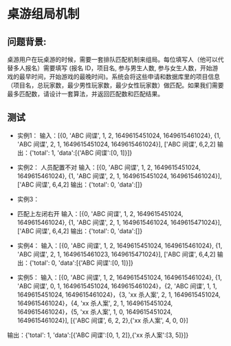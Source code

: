 # 桌游组局机制

## 问题背景:
桌游用户在玩桌游的时候，需要一套排队匹配机制来组局。每位填写人（他可以代替多人报名）需要填写 (报名 ID，项目名, 参与男生人数, 参与女生人数，开始游戏的最早时间，开始游戏的最晚时间)。系统会将这些申请和数据库里的项目信息（项目名，总玩家数，最少男性玩家数，最少女性玩家数）做匹配。如果我们需要最多匹配数，请设计一套算法，并返回匹配数和匹配结果。

## 测试
- 实例1：
输入：[{0, 'ABC 间谍', 1, 2, 1649615451024, 1649615461024}, {1, 'ABC 间谍', 2, 1, 1649615451024, 1649615461024}],
      ['ABC 间谍', 6,2,2]
输出：{'total': 1, 'data':[{'ABC 间谍':[0, 1]}]}

- 实例2：
人员配置不对
输入：[{0, 'ABC 间谍', 1, 2, 1649615451024, 1649615461024}, {1, 'ABC 间谍', 2, 1, 1649615451024, 1649615461024}],
      ['ABC 间谍', 6,4,2]
输出：{'total': 0, 'data':[]}

- 实例3：
* 匹配上左闭右开
输入：[{0, 'ABC 间谍', 1, 2, 1649615451024, 1649615461024}, {1, 'ABC 间谍', 2, 1, 1649615461024, 1649615471024}],
      ['ABC 间谍', 6,4,2]
输出：{'total': 0, 'data':[]}

- 实例4：
输入：[{0, 'ABC 间谍', 1, 2, 1649615451024, 1649615461024}, {1, 'ABC 间谍', 2, 1, 1649615461023, 1649615471024}],
      ['ABC 间谍', 6,4,2]
输出：{'total': 0, 'data':[{'ABC 间谍':[0, 1]}]}

- 实例5：
输入：[{0, 'ABC 间谍', 1, 2, 1649615451024, 1649615461024}, {1, 'ABC 间谍', 0, 1, 1649615451024, 1649615461024}，{2, 'ABC 间谍', 1, 1, 1649615451024, 1649615461024}，{3, 'xx 杀人案', 2, 1, 1649615451024, 1649615461024}，{4, 'xx 杀人案', 2, 1, 1649615451024, 1649615461024}，{5, 'xx 杀人案', 1, 0, 1649615451024, 1649615461024}],
      [{'ABC 间谍', 6, 2, 2},{'xx 杀人案', 4, 0, 0}]
      
输出：{'total': 1, 'data':[{'ABC 间谍':[0, 1, 2]},{'xx 杀人案':[3, 5]}]}